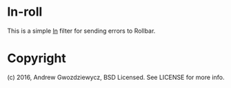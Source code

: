 # ln-roll

This is a simple [ln](https://github.com/apg/ln) filter for sending errors to Rollbar.

# Copyright

(c) 2016, Andrew Gwozdziewycz, BSD Licensed. See LICENSE for more info.

